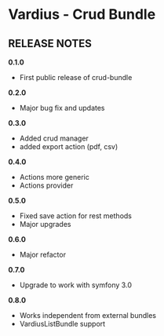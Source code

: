 Vardius - Crud Bundle
======================================

RELEASE NOTES
----------------

**0.1.0**

- First public release of crud-bundle

**0.2.0**

- Major bug fix and updates

**0.3.0**

- Added crud manager
- added export action (pdf, csv)

**0.4.0**

- Actions more generic
- Actions provider

**0.5.0**

- Fixed save action for rest methods
- Major upgrades


**0.6.0**

- Major refactor

**0.7.0**

- Upgrade to work with symfony 3.0

**0.8.0**

- Works independent from external bundles
- VardiusListBundle support